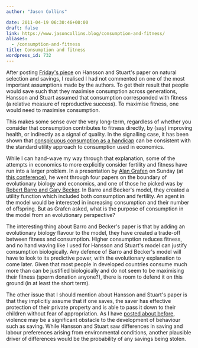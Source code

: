 ```yaml
---
author: "Jason Collins"

date: 2011-04-19 06:30:46+00:00
draft: false
link: https://www.jasoncollins.blog/consumption-and-fitness/
aliases:
  - /consumption-and-fitness
title: Consumption and fitness
wordpress_id: 732
---
```


After posting [Friday's piece](https://www.jasoncollins.blog/natural-selection-and-savings/) on Hansson and Stuart's paper on natural selection and savings, I realised I had not commented on one of the most important assumptions made by the authors. To get their result that people would save such that they maximise consumption across generations, Hansson and Stuart assumed that consumption corresponded with fitness (a relative measure of reproductive success). To maximise fitness, one would need to maximise consumption.

This makes some sense over the very long-term, regardless of whether you consider that consumption contributes to fitness directly, by (say) improving health, or indirectly as a signal of quality. In the signalling case, it has been shown that [conspicuous consumption as a handicap](https://www.jasoncollins.blog/conspicuous-consumption-as-a-handicap/) can be consistent with the standard utility approach to consumption used in economics.

While I can hand-wave my way through that explanation, some of the attempts in economics to more explicitly consider fertility and fitness have run into a larger problem. In a presentation by [Alan Grafen](http://users.ox.ac.uk/~grafen/) on Sunday (at [this conference](https://www.jasoncollins.blog/social-decision-making-bridging-economics-and-biology/)), he went through four papers on the boundary of evolutionary biology and economics, and one of those he picked was by [Robert Barro and Gary Becker](http://www.jstor.org/stable/1912563). In Barro and Becker's model, they created a utility function which included both consumption and fertility. An agent in the model would be interested in increasing consumption and their number of offspring. But as Grafen asked, what is the purpose of consumption in the model from an evolutionary perspective?

The interesting thing about Barro and Becker's paper is that by adding an evolutionary biology flavour to the model, they have created a trade-off between fitness and consumption. Higher consumption reduces fitness, and no hand waving like I used for Hansson and Stuart's model can justify consumption biologically. Any defence of Barro and Becker's model will have to look to its predictive power, with the evolutionary explanation to come later. Given that most people in developed countries consume much more than can be justified biologically and do not seem to be maximising their fitness (sperm donation anyone?), there is room to defend it on this ground (in at least the short term).

The other issue that I should mention about Hansson and Stuart's paper is that they implicitly assume that if one saves, the saver has effective protection of their private property and is able to pass it down to their children without fear of appropriation. As I have [posted about before](https://www.jasoncollins.blog/clark-on-violence/), violence may be a significant obstacle to the development of behaviour such as saving. While Hansson and Stuart saw differences in saving and labour preferences arising from environmental conditions, another plausible driver of differences would be the probability of any savings being stolen.
